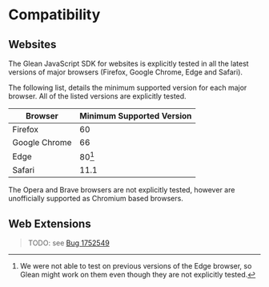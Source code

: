 # Compatibility

## Websites

The Glean JavaScript SDK for websites is explicitly tested in
all the latest versions of major browsers (Firefox, Google Chrome, Edge and Safari).

The following list, details the minimum supported version for each major browser.
All of the listed versions are explicitly tested.

| Browser | Minimum Supported Version |
|---------|---------------------------|
| Firefox | 60 |
| Google Chrome  | 66 |
| Edge    | 80[^1] |
| Safari  | 11.1 |

[^1]: We were not able to test on previous versions of the Edge browser, so Glean might work on them even though they are not explicitly tested.

The Opera and Brave browsers are not explicitly tested, however are unofficially supported
as Chromium based browsers.

## Web Extensions

> TODO: see [Bug 1752549](https://bugzilla.mozilla.org/show_bug.cgi?id=1752549)
